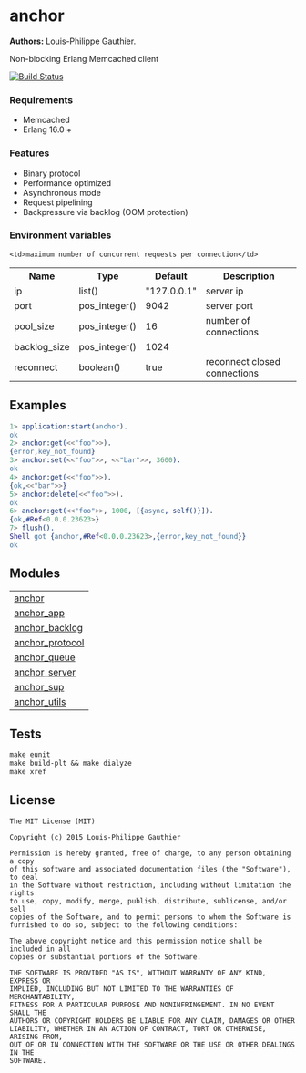 # anchor

__Authors:__ Louis-Philippe Gauthier.

Non-blocking Erlang Memcached client

[![Build Status](https://travis-ci.org/lpgauth/anchor.svg?branch=master)](https://travis-ci.org/lpgauth/anchor)

### Requirements

* Memcached
* Erlang 16.0 +

### Features

* Binary protocol
* Performance optimized
* Asynchronous mode
* Request pipelining
* Backpressure via backlog (OOM protection)

### Environment variables

<table width="100%">
  <theader>
    <th>Name</th>
    <th>Type</th>
    <th>Default</th>
    <th>Description</th>
  </theader>
  <tr>
    <td>ip</td>
    <td>list()</td>
    <td>"127.0.0.1"</td>
    <td>server ip</td>
  </tr>
  <tr>
    <td>port</td>
    <td>pos_integer()</td>
    <td>9042</td>
    <td>server port</td>
  </tr>
  <tr>
    <td>pool_size</td>
    <td>pos_integer()</td>
    <td>16</td>
    <td>number of connections</td>
  </tr>
  <tr>
    <td>backlog_size</td>
    <td>pos_integer()</td>
    <td>1024</td>

    <td>maximum number of concurrent requests per connection</td>
  </tr>
  <tr>
    <td>reconnect</td>
    <td>boolean()</td>
    <td>true</td>
    <td>reconnect closed connections</td>
  </tr>
</table>

## Examples

```erlang
1> application:start(anchor).
ok
2> anchor:get(<<"foo">>).
{error,key_not_found}
3> anchor:set(<<"foo">>, <<"bar">>, 3600).
ok
4> anchor:get(<<"foo">>).
{ok,<<"bar">>}
5> anchor:delete(<<"foo">>).
ok
6> anchor:get(<<"foo">>, 1000, [{async, self()}]).
{ok,#Ref<0.0.0.23623>}
7> flush().
Shell got {anchor,#Ref<0.0.0.23623>,{error,key_not_found}}
ok
```

## Modules

<table width="100%" border="0" summary="list of modules">
  <tr>
    <td><a href="http://github.com/lpgauth/anchor/blob/master/doc/anchor.md" class="module">anchor</a></td>
  </tr>
  <tr>
    <td><a href="http://github.com/lpgauth/anchor/blob/master/doc/anchor_app.md" class="module">anchor_app</a></td>
  </tr>
  <tr>
    <td><a href="http://github.com/lpgauth/anchor/blob/master/doc/anchor_backlog.md" class="module">anchor_backlog</a></td>
  </tr>
  <tr>
    <td><a href="http://github.com/lpgauth/anchor/blob/master/doc/anchor_protocol.md" class="module">anchor_protocol</a></td>
  </tr>
  <tr>
    <td><a href="http://github.com/lpgauth/anchor/blob/master/doc/anchor_queue.md" class="module">anchor_queue</a></td>
  </tr>
  <tr>
    <td><a href="http://github.com/lpgauth/anchor/blob/master/doc/anchor_server.md" class="module">anchor_server</a></td>
  </tr>
  <tr>
    <td><a href="http://github.com/lpgauth/anchor/blob/master/doc/anchor_sup.md" class="module">anchor_sup</a></td>
  </tr>
  <tr><td>
    <a href="http://github.com/lpgauth/anchor/blob/master/doc/anchor_utils.md" class="module">anchor_utils</a></td>
  </tr>
</table>

## Tests

```makefile
make eunit
make build-plt && make dialyze
make xref
```

## License

```license
The MIT License (MIT)

Copyright (c) 2015 Louis-Philippe Gauthier

Permission is hereby granted, free of charge, to any person obtaining a copy
of this software and associated documentation files (the "Software"), to deal
in the Software without restriction, including without limitation the rights
to use, copy, modify, merge, publish, distribute, sublicense, and/or sell
copies of the Software, and to permit persons to whom the Software is
furnished to do so, subject to the following conditions:

The above copyright notice and this permission notice shall be included in all
copies or substantial portions of the Software.

THE SOFTWARE IS PROVIDED "AS IS", WITHOUT WARRANTY OF ANY KIND, EXPRESS OR
IMPLIED, INCLUDING BUT NOT LIMITED TO THE WARRANTIES OF MERCHANTABILITY,
FITNESS FOR A PARTICULAR PURPOSE AND NONINFRINGEMENT. IN NO EVENT SHALL THE
AUTHORS OR COPYRIGHT HOLDERS BE LIABLE FOR ANY CLAIM, DAMAGES OR OTHER
LIABILITY, WHETHER IN AN ACTION OF CONTRACT, TORT OR OTHERWISE, ARISING FROM,
OUT OF OR IN CONNECTION WITH THE SOFTWARE OR THE USE OR OTHER DEALINGS IN THE
SOFTWARE.
```
